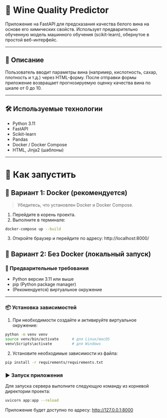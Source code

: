 # 🍷 Wine Quality Predictor

Приложение на FastAPI для предсказания качества белого вина на основе его химических свойств. Использует предварительно обученную модель машинного обучения (scikit-learn), обернутое в простой веб-интерфейс.

---

## 📌 Описание

Пользователь вводит параметры вина (например, кислотность, сахар, плотность и т.д.) через HTML-форму. После отправки формы приложение возвращает прогнозируемую оценку качества вина по шкале от 0 до 10.

---

## 🛠️ Используемые технологии

- Python 3.11
- FastAPI
- Scikit-learn
- Pandas
- Docker / Docker Compose
- HTML, Jinja2 (шаблоны)

---

# 🚀 Как запустить

## 🔹 Вариант 1: Docker (рекомендуется)

> Убедитесь, что установлен Docker и Docker Compose.

1. Перейдите в корень проекта.
2. Выполните в терминале:

```bash
docker-compose up --build
```

3. Откройте браузер и перейдите по адресу:
http://localhost:8000/

## 🔹 Вариант 2: Без Docker (локальный запуск)

### 🧱 Предварительные требования

- Python версии 3.11 или выше
- pip (Python package manager)
- (Рекомендуется) виртуальное окружение

---

### 📦 Установка зависимостей

1. При необходимости создайте и активируйте виртуальное окружение:

```bash
python -m venv venv
source venv/bin/activate      # для Linux/macOS
venv\Scripts\activate         # для Windows
```
2. Установите необходимые зависимости из файла:

```bash
pip install -r requirements/requirements.txt
```

### ▶️ Запуск приложения
Для запуска сервера выполните следующую команду из корневой директории проекта:

```bash
uvicorn app:app --reload
```

Приложение будет доступно по адресу:
http://127.0.0.1:8000